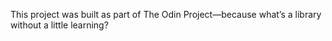 This project was built as part of The Odin Project—because what’s a library without a little learning?